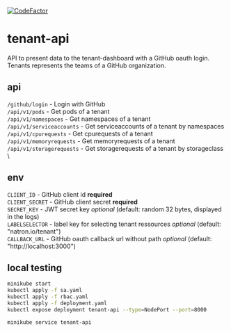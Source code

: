 [![CodeFactor](https://www.codefactor.io/repository/github/natron-io/tenant-api/badge)](https://www.codefactor.io/repository/github/natron-io/tenant-api)
# tenant-api
API to present data to the tenant-dashboard with a GitHub oauth login.
Tenants represents the teams of a GitHub organization.

## api
`/github/login` - Login with GitHub \
`/api/v1/pods` - Get pods of a tenant \
`/api/v1/namespaces` - Get namespaces of a tenant \
`/api/v1/serviceaccounts` - Get serviceaccounts of a tenant by namespaces \
`/api/v1/cpurequests` - Get cpurequests of a tenant \
`/api/v1/memoryrequests` - Get memoryrequests of a tenant \
`/api/v1/storagerequests` - Get storagerequests of a tenant by storageclass \

## env
`CLIENT_ID` - GitHub client id **required** \
`CLIENT_SECRET` - GitHub client secret **required** \
`SECRET_KEY` - JWT secret key *optional* (default: random 32 bytes, displayed in the logs) \
`LABELSELECTOR` - label key for selecting tenant ressources *optional* (default: "natron.io/tenant") \
`CALLBACK_URL` - GitHub oauth callback url without path *optional* (default: "http://localhost:3000")

## local testing

```bash
minikube start
kubectl apply -f sa.yaml
kubectl apply -f rbac.yaml
kubectl apply -f deployment.yaml
kubectl expose deployment tenant-api --type=NodePort --port=8000

minikube service tenant-api
```